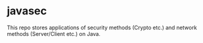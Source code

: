 # javasec
 This repo stores applications of security methods (Crypto etc.) and network methods (Server/Client etc.) on Java.
